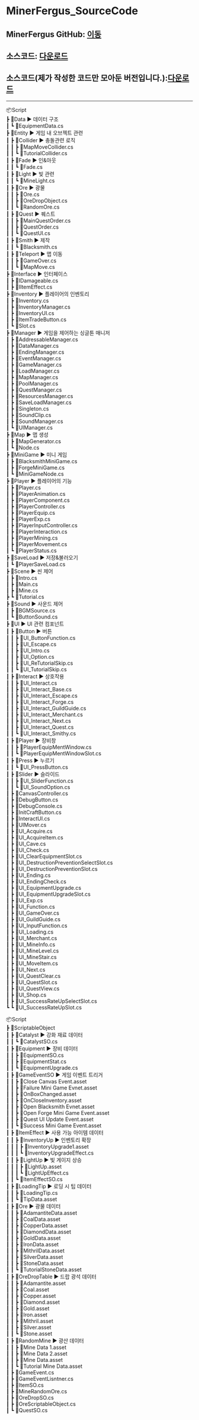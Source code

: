 # MinerFergus_SourceCode

## MinerFergus GitHub: [이동](https://github.com/ACEDIA2567/MinerFergus) </br>
## 소스코드: [다운로드](https://github.com/user-attachments/files/21837635/Script.zip)    
## 소스코드(제가 작성한 코드만 모아둔 버전입니다.):[다운로드](https://github.com/user-attachments/files/22098118/MinerFergus.zip)    

<hr>

📦Script     
 ┣ 📂Data  ▶ 데이터 구조   
 ┃ ┗ 📜EquipmentData.cs     
 ┣ 📂Entity  ▶ 게임 내 오브젝트 관련    
 ┃ ┣ 📂Collider  ▶ 충돌관련 로직    
 ┃ ┃ ┣ 📜MapMoveCollider.cs     
 ┃ ┃ ┗ 📜TutorialCollider.cs     
 ┃ ┣ 📂Fade  ▶ 인&아웃   
 ┃ ┃ ┗ 📜Fade.cs     
 ┃ ┣ 📂Light  ▶ 빛 관련    
 ┃ ┃ ┗ 📜MineLight.cs     
 ┃ ┣ 📂Ore  ▶ 광물    
 ┃ ┃ ┣ 📜Ore.cs     
 ┃ ┃ ┣ 📜OreDropObject.cs     
 ┃ ┃ ┗ 📜RandomOre.cs     
 ┃ ┣ 📂Quest  ▶ 퀘스트  
 ┃ ┃ ┣ 📜MainQuestOrder.cs     
 ┃ ┃ ┣ 📜QuestOrder.cs     
 ┃ ┃ ┗ 📜QuestUI.cs     
 ┃ ┣ 📂Smith  ▶ 제작    
 ┃ ┃ ┗ 📜Blacksmith.cs     
 ┃ ┣ 📂Teleport  ▶ 맵 이동   
 ┃ ┃ ┣ 📜GameOver.cs     
 ┃ ┃ ┗ 📜MapMove.cs     
 ┣ 📂Interface  ▶ 인터페이스   
 ┃ ┣ 📜IDamageable.cs     
 ┃ ┣ 📜IItemEffect.cs     
 ┣ 📂Inventory  ▶ 플레이어의 인벤토리    
 ┃ ┣ 📜Inventory.cs     
 ┃ ┣ 📜InventoryManager.cs     
 ┃ ┣ 📜InventoryUI.cs     
 ┃ ┣ 📜ItemTradeButton.cs     
 ┃ ┗ 📜Slot.cs     
 ┣ 📂Manager  ▶ 게임을 제어하는 싱글톤 매니저    
 ┃ ┣ 📜AddressableManager.cs     
 ┃ ┣ 📜DataManager.cs     
 ┃ ┣ 📜EndingManager.cs     
 ┃ ┣ 📜EventManager.cs     
 ┃ ┣ 📜GameManager.cs     
 ┃ ┣ 📜LoadManager.cs     
 ┃ ┣ 📜MapManager.cs     
 ┃ ┣ 📜PoolManager.cs     
 ┃ ┣ 📜QuestManager.cs     
 ┃ ┣ 📜ResourcesManager.cs     
 ┃ ┣ 📜SaveLoadManager.cs     
 ┃ ┣ 📜Singleton.cs     
 ┃ ┣ 📜SoundClip.cs     
 ┃ ┣ 📜SoundManager.cs     
 ┃ ┗ 📜UIManager.cs     
 ┣ 📂Map  ▶ 맵 생성  
 ┃ ┣ 📜MapGenerator.cs     
 ┃ ┗ 📜Node.cs     
 ┣ 📂MiniGame ▶ 미니 게임  
 ┃ ┣ 📜BlacksmithMiniGame.cs     
 ┃ ┣ 📜ForgeMiniGame.cs     
 ┃ ┗ 📜MiniGameNode.cs     
 ┣ 📂Player ▶ 플레이어의 기능     
 ┃ ┣ 📜Player.cs     
 ┃ ┣ 📜PlayerAnimation.cs     
 ┃ ┣ 📜PlayerComponent.cs     
 ┃ ┣ 📜PlayerController.cs     
 ┃ ┣ 📜PlayerEquip.cs     
 ┃ ┣ 📜PlayerExp.cs     
 ┃ ┣ 📜PlayerInputController.cs     
 ┃ ┣ 📜PlayerInteraction.cs     
 ┃ ┣ 📜PlayerMining.cs     
 ┃ ┣ 📜PlayerMovement.cs     
 ┃ ┗ 📜PlayerStatus.cs     
 ┣ 📂SaveLoad ▶ 저장&불러오기    
 ┃ ┗ 📜PlayerSaveLoad.cs     
 ┣ 📂Scene ▶ 씬 제어     
 ┃ ┣ 📜Intro.cs     
 ┃ ┣ 📜Main.cs     
 ┃ ┣ 📜Mine.cs     
 ┣ ┗ 📜Tutorial.cs     
 ┣ 📂Sound ▶ 사운드 제어     
 ┃ ┣ 📜BGMSource.cs     
 ┃ ┗ 📜ButtonSound.cs     
 ┣ 📂UI ▶ UI 관련 컴포넌트  
 ┃ ┣ 📂Button ▶ 버튼    
 ┃ ┃ ┣ 📜UI_ButtonFunction.cs     
 ┃ ┃ ┣ 📜UI_Escape.cs     
 ┃ ┃ ┣ 📜UI_Intro.cs     
 ┃ ┃ ┣ 📜UI_Option.cs     
 ┃ ┃ ┣ 📜UI_ReTutorialSkip.cs     
 ┃ ┃ ┗ 📜UI_TutorialSkip.cs     
 ┃ ┣ 📂Interact ▶ 상호작용   
 ┃ ┃ ┣ 📜UI_Interact.cs     
 ┃ ┃ ┣ 📜UI_Interact_Base.cs     
 ┃ ┃ ┣ 📜UI_Interact_Escape.cs     
 ┃ ┃ ┣ 📜UI_Interact_Forge.cs     
 ┃ ┃ ┣ 📜UI_Interact_GuildGuide.cs     
 ┃ ┃ ┣ 📜UI_Interact_Merchant.cs     
 ┃ ┃ ┣ 📜UI_Interact_Next.cs     
 ┃ ┃ ┣ 📜UI_Interact_Quest.cs     
 ┃ ┃ ┗ 📜UI_Interact_Smithy.cs     
 ┃ ┣ 📂Player ▶ 장비창        
 ┃ ┃ ┣ 📜PlayerEquipMentWindow.cs     
 ┃ ┃ ┗ 📜PlayerEquipMentWindowSlot.cs     
 ┃ ┣ 📂Press ▶ 누르기   
 ┃ ┃ ┗ 📜UI_PressButton.cs     
 ┃ ┣ 📂Slider ▶ 슬라이드    
 ┃ ┃ ┣ 📜UI_SliderFunction.cs     
 ┃ ┃ ┗ 📜UI_SoundOption.cs     
 ┃ ┣ 📜CanvasController.cs     
 ┃ ┣ 📜DebugButton.cs     
 ┃ ┣ 📜DebugConsole.cs     
 ┃ ┣ 📜InitCraftButton.cs     
 ┃ ┣ 📜InteractUI.cs     
 ┃ ┣ 📜UIMover.cs     
 ┃ ┣ 📜UI_Acquire.cs     
 ┃ ┣ 📜UI_AcquireItem.cs     
 ┃ ┣ 📜UI_Cave.cs     
 ┃ ┣ 📜UI_Check.cs     
 ┃ ┣ 📜UI_ClearEquipmentSlot.cs     
 ┃ ┣ 📜UI_DestructionPreventionSelectSlot.cs     
 ┃ ┣ 📜UI_DestructionPreventionSlot.cs     
 ┃ ┣ 📜UI_Ending.cs     
 ┃ ┣ 📜UI_EndingCheck.cs     
 ┃ ┣ 📜UI_EquipmentUpgrade.cs     
 ┃ ┣ 📜UI_EquipmentUpgradeSlot.cs     
 ┃ ┣ 📜UI_Exp.cs     
 ┃ ┣ 📜UI_Function.cs     
 ┃ ┣ 📜UI_GameOver.cs     
 ┃ ┣ 📜UI_GuildGuide.cs     
 ┃ ┣ 📜UI_InputFunction.cs     
 ┃ ┣ 📜UI_Loading.cs     
 ┃ ┣ 📜UI_Merchant.cs     
 ┃ ┣ 📜UI_MineInfo.cs     
 ┃ ┣ 📜UI_MineLevel.cs     
 ┃ ┣ 📜UI_MineStair.cs     
 ┃ ┣ 📜UI_MoveItem.cs     
 ┃ ┣ 📜UI_Next.cs     
 ┃ ┣ 📜UI_QuestClear.cs     
 ┃ ┣ 📜UI_QuestSlot.cs     
 ┃ ┣ 📜UI_QuestView.cs     
 ┃ ┣ 📜UI_Shop.cs     
 ┃ ┣ 📜UI_SuccessRateUpSelectSlot.cs     
 ┗ ┗ 📜UI_SuccessRateUpSlot.cs     

📦Script     
 ┣ 📂ScriptableObject     
 ┃ ┣ 📂Catalyst  ▶ 강화 재료 데이터   
 ┃ ┃ ┗ 📜CatalystSO.cs     
 ┃ ┣ 📂Equipment  ▶ 장비 데이터  
 ┃ ┃ ┣ 📜EquipmentSO.cs     
 ┃ ┃ ┣ 📜EquipmentStat.cs     
 ┃ ┃ ┗ 📜EquipmentUpgrade.cs     
 ┃ ┣ 📂GameEventSO  ▶ 게임 이벤트 트리거    
 ┃ ┃ ┣ 📜Close Canvas Event.asset     
 ┃ ┃ ┣ 📜Failure Mini Game Evnet.asset     
 ┃ ┃ ┣ 📜OnBoxChanged.asset     
 ┃ ┃ ┣ 📜OnCloseInventory.asset     
 ┃ ┃ ┣ 📜Open Blacksmith Evnet.asset     
 ┃ ┃ ┣ 📜Open Forge Mini Game Event.asset     
 ┃ ┃ ┣ 📜Quest UI Update Event.asset     
 ┃ ┃ ┗ 📜Success Mini Game Event.asset     
 ┃ ┣ 📂ItemEffect  ▶ 사용 가능 아이템 데이터   
 ┃ ┃ ┣ 📂InventoryUp  ▶ 인벤토리 확장  
 ┃ ┃ ┃ ┣ 📜InventoryUpgrade1.asset     
 ┃ ┃ ┃ ┗ 📜InventoryUpgradeEffect.cs     
 ┃ ┃ ┣ 📂LightUp  ▶ 빛 게이지 상승   
 ┃ ┃ ┃ ┣ 📜LightUp.asset     
 ┃ ┃ ┃ ┗ 📜LightUpEffect.cs     
 ┃ ┃ ┗ 📜ItemEffectSO.cs     
 ┃ ┣ 📂LoadingTip  ▶ 로딩 시 팁 데이터    
 ┃ ┃ ┣ 📜LoadingTip.cs     
 ┃ ┃ ┗ 📜TipData.asset     
 ┃ ┣ 📂Ore  ▶ 광물 데이터    
 ┃ ┃ ┣ 📜AdamantiteData.asset     
 ┃ ┃ ┣ 📜CoalData.asset     
 ┃ ┃ ┣ 📜CopperData.asset     
 ┃ ┃ ┣ 📜DiamondData.asset     
 ┃ ┃ ┣ 📜GoldData.asset     
 ┃ ┃ ┣ 📜IronData.asset     
 ┃ ┃ ┣ 📜MithrilData.asset     
 ┃ ┃ ┣ 📜SilverData.asset     
 ┃ ┃ ┣ 📜StoneData.asset     
 ┃ ┃ ┗ 📜TutorialStoneData.asset     
 ┃ ┣ 📂OreDropTable  ▶ 드랍 광석 데이터    
 ┃ ┃ ┣ 📜Adamantite.asset     
 ┃ ┃ ┣ 📜Coal.asset     
 ┃ ┃ ┣ 📜Copper.asset     
 ┃ ┃ ┣ 📜Diamond.asset     
 ┃ ┃ ┣ 📜Gold.asset     
 ┃ ┃ ┣ 📜Iron.asset     
 ┃ ┃ ┣ 📜Mithril.asset     
 ┃ ┃ ┣ 📜Silver.asset     
 ┃ ┃ ┗ 📜Stone.asset     
 ┃ ┣ 📂RandomMine  ▶ 광산 데이터   
 ┃ ┃ ┣ 📜Mine Data 1.asset     
 ┃ ┃ ┣ 📜Mine Data 2.asset     
 ┃ ┃ ┣ 📜Mine Data.asset     
 ┃ ┃ ┗ 📜Tutorial Mine Data.asset     
 ┃ ┣ 📜GameEvent.cs     
 ┃ ┣ 📜GameEventLisntner.cs     
 ┃ ┣ 📜ItemSO.cs     
 ┃ ┣ 📜MineRandomOre.cs     
 ┃ ┣ 📜OreDropSO.cs     
 ┃ ┣ 📜OreScriptableObject.cs     
 ┃ ┗ 📜QuestSO.cs     



